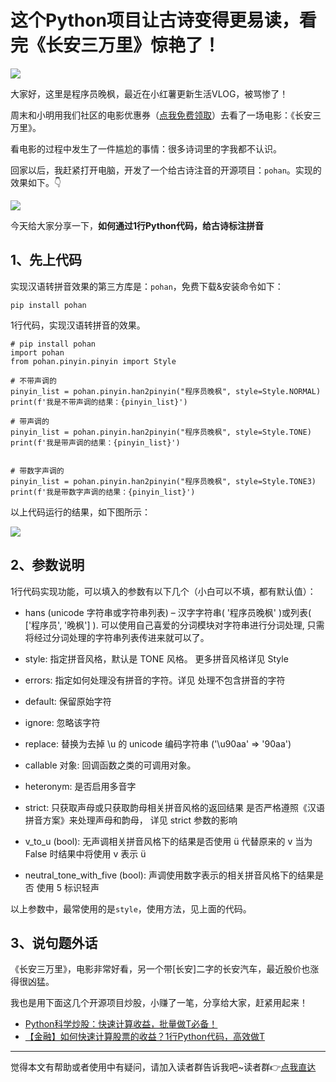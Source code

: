# 这个Python项目让古诗变得更易读，看完《长安三万里》惊艳了！

![](https://article-1300615378.cos.ap-nanjing.myqcloud.com/pohan%2F02-han2pinyin%2F2%E3%80%81%E5%8F%A4%E8%AF%97%E8%BD%AC%E6%8B%BC%E9%9F%B3%2Fcover.jpg)

大家好，这里是程序员晚枫，最近在小红薯更新生活VLOG，被骂惨了！

周末和小明用我们社区的电影优惠券（[点我免费领取](https://mp.weixin.qq.com/s/xos9SpuzlPS1707kHu2EBA)）去看了一场电影：《长安三万里》。

看电影的过程中发生了一件尴尬的事情：很多诗词里的字我都不认识。

回家以后，我赶紧打开电脑，开发了一个给古诗注音的开源项目：``pohan``。实现的效果如下。👇

![](https://article-1300615378.cos.ap-nanjing.myqcloud.com/pohan/02-han2pinyin/2%E3%80%81%E5%8F%A4%E8%AF%97%E8%BD%AC%E6%8B%BC%E9%9F%B3/gushi.jpg)


今天给大家分享一下，**如何通过1行Python代码，给古诗标注拼音**

## 1、先上代码

实现汉语转拼音效果的第三方库是：``pohan``，免费下载&安装命令如下：

```
pip install pohan
```

1行代码，实现汉语转拼音的效果。
```
# pip install pohan
import pohan
from pohan.pinyin.pinyin import Style

# 不带声调的
pinyin_list = pohan.pinyin.han2pinyin("程序员晚枫", style=Style.NORMAL)
print(f'我是不带声调的结果：{pinyin_list}')

# 带声调的
pinyin_list = pohan.pinyin.han2pinyin("程序员晚枫", style=Style.TONE)
print(f'我是带声调的结果：{pinyin_list}')


# 带数字声调的
pinyin_list = pohan.pinyin.han2pinyin("程序员晚枫", style=Style.TONE3)
print(f'我是带数字声调的结果：{pinyin_list}')

```

以上代码运行的结果，如下图所示：

![](https://article-1300615378.cos.ap-nanjing.myqcloud.com/pohan/02-han2pinyin/res.jpg)

## 2、参数说明

1行代码实现功能，可以填入的参数有以下几个（小白可以不填，都有默认值）：

- hans (unicode 字符串或字符串列表) – 汉字字符串( '程序员晚枫' )或列表( ['程序员', '晚枫'] ). 可以使用自己喜爱的分词模块对字符串进行分词处理,
  只需将经过分词处理的字符串列表传进来就可以了。

- style: 指定拼音风格，默认是 TONE 风格。 更多拼音风格详见 Style

- errors: 指定如何处理没有拼音的字符。详见 处理不包含拼音的字符

- default: 保留原始字符

- ignore: 忽略该字符

- replace: 替换为去掉 \u 的 unicode 编码字符串 ('\u90aa' => '90aa')

- callable 对象: 回调函数之类的可调用对象。

- heteronym: 是否启用多音字

- strict: 只获取声母或只获取韵母相关拼音风格的返回结果 是否严格遵照《汉语拼音方案》来处理声母和韵母， 详见 strict 参数的影响

- v_to_u (bool): 无声调相关拼音风格下的结果是否使用 ü 代替原来的 v 当为 False 时结果中将使用 v 表示 ü

- neutral_tone_with_five (bool): 声调使用数字表示的相关拼音风格下的结果是否 使用 5 标识轻声

以上参数中，最常使用的是``style``，使用方法，见上面的代码。

## 3、说句题外话

《长安三万里》，电影非常好看，另一个带[长安]二字的长安汽车，最近股价也涨得很凶猛。

我也是用下面这几个开源项目炒股，小赚了一笔，分享给大家，赶紧用起来！

- [Python科学炒股：快速计算收益，批量做T必备！](https://mp.weixin.qq.com/s/vcanUutUZVdoa_cE-IHbvw)
- [【金融】如何快速计算股票的收益？1行Python代码，高效做T](https://mp.weixin.qq.com/s/Rxl0JQKzBVyULm2qLm23Uw)
---

觉得本文有帮助或者使用中有疑问，请加入读者群告诉我吧~读者群👉[点我直达](https://mp.weixin.qq.com/s/NN2pX2bQPpczOeGF4ARNtw)






